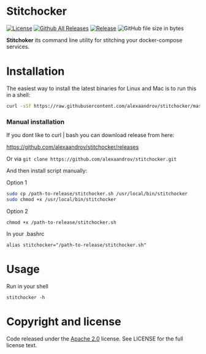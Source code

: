 # Stitchocker

[![License](https://img.shields.io/badge/License-Apache%202.0-blue.svg)](https://github.com/alexaandrov/stitchocker/blob/master/LICENSE)
[![Github All Releases](https://img.shields.io/github/downloads/alexaandrov/stitchocker/total.svg)]()
[![Release](https://img.shields.io/github/release/alexaandrov/stitchocker.svg?style=flat-square)](https://github.com/alexaandrov/stitchocker/releases/latest)
![GitHub file size in bytes](https://img.shields.io/github/size/alexaandrov/stitchocker/stitchocker.sh.svg)

**Stitchoker** its command line utility for stitching your docker-compose services.

# Installation

The easiest way to install the latest binaries for Linux and Mac is to run this in a shell:

```sh
curl -sSf https://raw.githubusercontent.com/alexaandrov/stitchocker/master/install.sh | sudo bash
```

### Manual installation

If you dont like to curl | bash you can download release from here:

https://github.com/alexaandrov/stitchocker/releases

Or via `git clone https://github.com/alexaandrov/stitchocker.git`

And then install script manually:

Option 1

```sh
sudo cp /path-to-release/stitchocker.sh /usr/local/bin/stitchocker
sudo chmod +x /usr/local/bin/stitchocker
```

Option 2

```
chmod +x /path-to-release/stitchocker.sh
```

In your .bashrc

```
alias stitchocker="/path-to-release/stitchocker.sh"
```

# Usage

Run in your shell

```
stitchocker -h
```

# Copyright and license

Code released under the [Apache 2.0](https://raw.githubusercontent.com/alexaandrov/stitchocker/master/LICENSE) license. See LICENSE for the full license text.